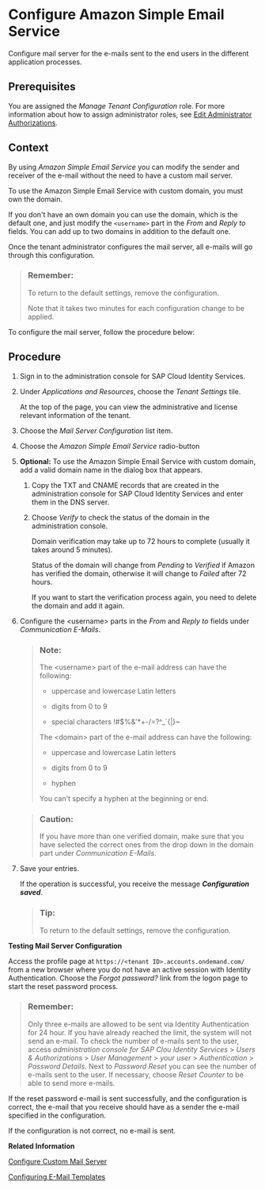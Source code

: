 <!-- loio9153d6ef5f3441da8f0633a3f009d86d -->

# Configure Amazon Simple Email Service

Configure mail server for the e-mails sent to the end users in the different application processes.



<a name="loio9153d6ef5f3441da8f0633a3f009d86d__prereq_nht_ncc_ffb"/>

## Prerequisites

You are assigned the *Manage Tenant Configuration* role. For more information about how to assign administrator roles, see [Edit Administrator Authorizations](edit-administrator-authorizations-86ee374.md).



## Context

By using *Amazon Simple Email Service* you can modify the sender and receiver of the e-mail without the need to have a custom mail server.

To use the Amazon Simple Email Service with custom domain, you must own the domain.

If you don't have an own domain you can use the domain, which is the default one, and just modify the `<username>` part in the *From* and *Reply to* fields. You can add up to two domains in addition to the default one.

Once the tenant administrator configures the mail server, all e-mails will go through this configuration.

> ### Remember:  
> To return to the default settings, remove the configuration.
> 
> Note that it takes two minutes for each configuration change to be applied.

To configure the mail server, follow the procedure below:



## Procedure

1.  Sign in to the administration console for SAP Cloud Identity Services.

2.  Under *Applications and Resources*, choose the *Tenant Settings* tile.

    At the top of the page, you can view the administrative and license relevant information of the tenant.

3.  Choose the *Mail Server Configuration* list item.

4.  Choose the *Amazon Simple Email Service* radio-button

5.  **Optional:** To use the Amazon Simple Email Service with custom domain, аdd a valid domain name in the dialog box that appears.

    1.  Copy the TXT and CNAME records that are created in the administration console for SAP Cloud Identity Services and enter them in the DNS server.

    2.  Choose *Verify* to check the status of the domain in the administration console.

        Domain verification may take up to 72 hours to complete \(usually it takes around 5 minutes\).

        Status of the domain will change from *Pending* to *Verified* if Amazon has verified the domain, otherwise it will change to *Failed* after 72 hours.

        If you want to start the verification process again, you need to delete the domain and add it again.


6.  Configure the <username\> parts in the *From* and *Reply to* fields under *Communication E-Mails*.

    > ### Note:  
    > The <username\> part of the e-mail address can have the following:
    > 
    > -   uppercase and lowercase Latin letters
    > 
    > -   digits from 0 to 9
    > 
    > -   special characters !\#$%&'\*+-/=?^\_\`\{|\}~
    > 
    > 
    > The <domain\> part of the e-mail address can have the following:
    > 
    > -   uppercase and lowercase Latin letters
    > 
    > -   digits from 0 to 9
    > 
    > -   hyphen
    > 
    > 
    > You can't specify a hyphen at the beginning or end.

    > ### Caution:  
    > If you have more than one verified domain, make sure that you have selected the correct ones from the drop down in the domain part under *Communication E-Mails*.

7.  Save your entries.

    If the operation is successful, you receive the message ***Configuration saved***.

    > ### Tip:  
    > To return to the default settings, remove the configuration.




**Testing Mail Server Configuration**

Access the profile page at `https://<tenant ID>.accounts.ondemand.com/` from a new browser where you do not have an active session with Identity Authentication. Choose the *Forgot password?* link from the logon page to start the reset password process.

> ### Remember:  
> Only three e-mails are allowed to be sent via Identity Authentication for 24 hour. If you have already reached the limit, the system will not send an e-mail. To check the number of e-mails sent to the user, access *administration console for SAP Clou Identity Services* \> *Users & Authorizations* \> *User Management* \> *your user* \> *Authentication* \> *Password Details*. Next to *Password Reset* you can see the number of e-mails sent to the user. If necessary, choose *Reset Counter* to be able to send more e-mails.

If the reset password e-mail is sent successfully, and the configuration is correct, the e-mail that you receive should have as a sender the e-mail specified in the configuration.

If the configuration is not correct, no e-mail is sent.

**Related Information**  


[Configure Custom Mail Server](configure-custom-mail-server-56cab62.md "Configure custom mail server for the e-mails sent to the end-users in the different application processes.")

[Configuring E-Mail Templates](configuring-e-mail-templates-b2afbcd.md "Tenant administrators can use the default or a custom e-mail template set for the application processes.")

